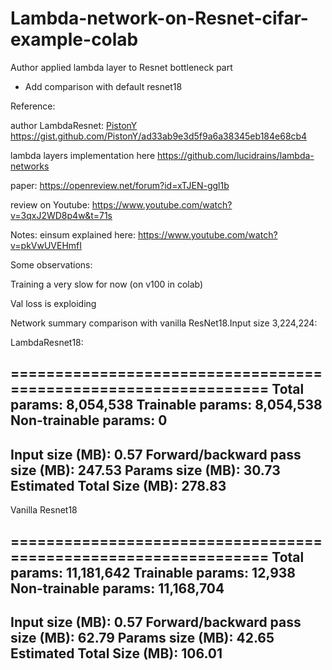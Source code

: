 # Lambda-network-on-Resnet-cifar-example-colab

Author applied lambda layer to Resnet bottleneck part

+ Add comparison with default resnet18

Reference:

author LambdaResnet: [PistonY](https://github.com/PistonY) https://gist.github.com/PistonY/ad33ab9e3d5f9a6a38345eb184e68cb4 

lambda layers implementation here https://github.com/lucidrains/lambda-networks


paper:
https://openreview.net/forum?id=xTJEN-ggl1b

review on Youtube: 
https://www.youtube.com/watch?v=3qxJ2WD8p4w&t=71s





Notes:
einsum explained here: https://www.youtube.com/watch?v=pkVwUVEHmfI


Some observations:

Training a very slow for now (on v100 in colab) 

Val loss is exploiding

Network summary comparison with vanilla ResNet18.Input size 3,224,224:

LambdaResnet18:

================================================================
Total params: 8,054,538
Trainable params: 8,054,538
Non-trainable params: 0
----------------------------------------------------------------
Input size (MB): 0.57
Forward/backward pass size (MB): 247.53
Params size (MB): 30.73
Estimated Total Size (MB): 278.83
----------------------------------------------------------------

Vanilla Resnet18

================================================================
Total params: 11,181,642
Trainable params: 12,938
Non-trainable params: 11,168,704
----------------------------------------------------------------
Input size (MB): 0.57
Forward/backward pass size (MB): 62.79
Params size (MB): 42.65
Estimated Total Size (MB): 106.01
----------------------------------------------------------------
